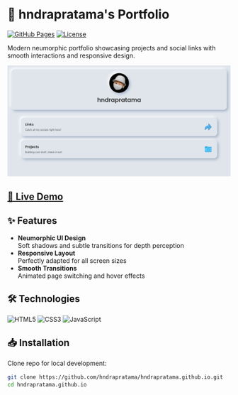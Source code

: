 # 🌟 hndrapratama's Portfolio

[![GitHub Pages](https://img.shields.io/badge/GitHub%20Pages-Deployed-blue?logo=github)](https://hndrapratamaa.github.io/hndrapratamaa/)
[![License](https://img.shields.io/badge/License-MIT-green.svg)](LICENSE)

Modern neumorphic portfolio showcasing projects and social links with smooth interactions and responsive design.

![Portfolio Preview](https://github.com/hndrapratamaa/Profile/blob/main/assets/img/Demo.png)


## [🚀 Live Demo](https://hndrapratamaa.github.io/Profile/)

## ✨ Features
- **Neumorphic UI Design**  
  Soft shadows and subtle transitions for depth perception
- **Responsive Layout**  
  Perfectly adapted for all screen sizes
- **Smooth Transitions**  
  Animated page switching and hover effects

## 🛠 Technologies
![HTML5](https://img.shields.io/badge/-HTML5-E34F26?logo=html5&logoColor=white)
![CSS3](https://img.shields.io/badge/-CSS3-1572B6?logo=css3)
![JavaScript](https://img.shields.io/badge/-JavaScript-F7DF1E?logo=javascript&logoColor=black)

## 📥 Installation
Clone repo for local development:
```bash
git clone https://github.com/hndrapratama/hndrapratama.github.io.git
cd hndrapratama.github.io
